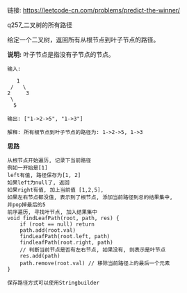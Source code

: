 链接: https://leetcode-cn.com/problems/predict-the-winner/

q257_二叉树的所有路径

给定一个二叉树，返回所有从根节点到叶子节点的路径。

**说明:** 叶子节点是指没有子节点的节点。

```
输入:

   1
 /   \
2     3
 \
  5

输出: ["1->2->5", "1->3"]

解释: 所有根节点到叶子节点的路径为: 1->2->5, 1->3
```

**思路**

```
从根节点开始遍历, 记录下当前路径
例如一开始是[1]
left有值, 路径保存为[1, 2]
如果left为null了, 返回
如果right有值, 加上当前值 [1,2,5], 
如果左右节点都没值, 表示到了根节点, 添加当前路径到总的结果集中, 
并pop掉最后的5
前序遍历, 寻找叶节点, 加入结果集中
void findLeafPath(root, path, res) {
	if (root == null) return
	path.add(root.val)
	findLeafPath(root.left, path)
	findleafPath(root.right, path)
	// 判断当前节点是否有左右节点, 如果没有, 则表示是叶节点
	res.add(path)
	path.remove(root.val) // 移除当前路径上的最后一个元素
}

保存路径方式可以使用Stringbuilder
```





